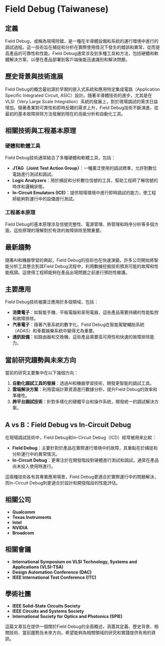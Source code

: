 # Field Debug (Taiwanese)

## 定義

Field Debug，或稱為現場除錯，是一種在半導體設備和系統的運行環境中進行的調試過程。這一技術旨在捕捉和分析在實際使用情況下發生的錯誤和異常，從而提高產品的可靠性和性能。Field Debug通常涉及到多種工具和方法，包括硬體和軟體解決方案，以便在產品部署到客戶端後能迅速識別和解決問題。

## 歷史背景與技術進展

Field Debug的概念最初源於早期的嵌入式系統和應用特定集成電路（Application Specific Integrated Circuit, ASIC）設計。隨著半導體技術的進步，尤其是在VLSI（Very Large Scale Integration）系統的發展上，對於現場調試的需求日益增加。隨著產業對可靠性和即時反饋的需求上升，Field Debug技術不斷演進，從最初的基本故障排除方法發展到現在的高級分析和自動化工具。

## 相關技術與工程基本原理

### 硬體和軟體工具

Field Debug技術通常結合了多種硬體和軟體工具，包括：

- **JTAG（Joint Test Action Group）**：一種廣泛使用的調試標準，允許對數位電路進行測試和調試。
- **Logic Analyzers**：用於捕捉和分析數位信號的工具，幫助工程師了解信號的時序和邏輯狀態。
- **In-Circuit Emulators (ICE)**：提供現場環境中進行即時調試的能力，使工程師能夠對運行中的設備進行測試。

### 工程基本原理

Field Debug的基本原理涉及信號完整性、電源管理、熱管理和時序分析等多個方面。這些原理的理解對於有效的故障排除至關重要。

## 最新趨勢

隨著AI和機器學習的興起，Field Debug的技術也在快速演變。許多公司開始將智能分析工具整合到其Field Debug流程中，利用數據挖掘技術預測可能的故障和性能瓶頸。這使得工程師能夠在產品出現問題之前進行預防性維護。

## 主要應用

Field Debug技術被廣泛應用於多個領域，包括：

- **消費電子**：如智能手機、平板電腦和家用電器，這些產品需要持續的性能監控和故障排除。
- **汽車電子**：隨著汽車系統的數字化，Field Debug在智能駕駛輔助系統（ADAS）和車載娛樂系統中變得尤為重要。
- **通訊設備**：如路由器和交換機，這些產品需要高可用性和快速的故障排除能力。

## 當前研究趨勢與未來方向

當前的研究主要集中在以下幾個方向：

1. **自動化調試工具的發展**：透過AI和機器學習技術，開發更智能的調試工具。
2. **雲端解決方案**：利用雲端計算資源進行數據分析，提升Field Debug的效率和準確性。
3. **跨平台調試技術**：針對多樣化的硬體平台和操作系統，開發統一的調試解決方案。

## A vs B：Field Debug vs In-Circuit Debug

在現場調試技術中，Field Debug和In-Circuit Debug（ICD）經常被用來比較：

- **Field Debug**：主要針對於產品在實際運行環境中的故障，其重點在於捕捉和分析運行中的異常情況。
- **In-Circuit Debug**：更專注於在開發階段對硬體進行測試和調試，通常在產品尚未投入使用時進行。

這兩種技術各有其專業應用場景，Field Debug更適合於實際運行中的問題解決，而In-Circuit Debug則更適合於設計和開發階段的性能評估。

## 相關公司

- **Qualcomm**
- **Texas Instruments**
- **Intel**
- **NVIDIA**
- **Broadcom**

## 相關會議

- **International Symposium on VLSI Technology, Systems and Applications (VLSI-TSA)**
- **Design Automation Conference (DAC)**
- **IEEE International Test Conference (ITC)**

## 學術社團

- **IEEE Solid-State Circuits Society**
- **IEEE Circuits and Systems Society**
- **International Society for Optics and Photonics (SPIE)**

這篇文章旨在提供一個關於Field Debug的全面概述，涵蓋其定義、歷史背景、相關技術、當前趨勢及未來方向，希望能夠為相關領域的研究和實踐提供有用的資訊。